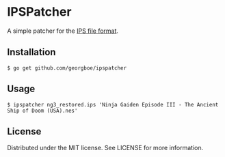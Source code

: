 # IPSPatcher

A simple patcher for the [IPS file format](http://www.romhacking.net/documents/139/).

## Installation

    $ go get github.com/georgboe/ipspatcher

## Usage

    $ ipspatcher ng3_restored.ips 'Ninja Gaiden Episode III - The Ancient Ship of Doom (USA).nes'

## License

Distributed under the MIT license. See LICENSE for more information.